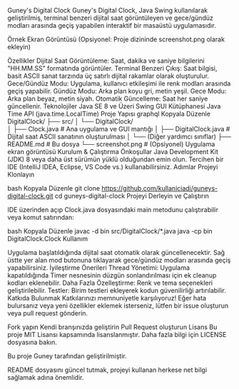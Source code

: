 
Guney's Digital Clock
Guney's Digital Clock, Java Swing kullanılarak geliştirilmiş, terminal benzeri dijital saat görüntüleyen ve gece/gündüz modları arasında geçiş yapabilen interaktif bir masaüstü uygulamasıdır.


Örnek Ekran Görüntüsü (Opsiyonel: Proje dizininde screenshot.png olarak ekleyin)

Özellikler
Dijital Saat Görüntüleme: Saat, dakika ve saniye bilgilerini "HH.MM.SS" formatında görüntüler.
Terminal Benzeri Çıkış: Saat bilgisi, basit ASCII sanat tarzında üç satırlı dijital rakamlar olarak oluşturulur.
Gece/Gündüz Modu: Uygulama, kullanıcı etkileşimi ile renk modları arasında geçiş yapabilir.
Gündüz Modu: Arka plan koyu gri, metin yeşil.
Gece Modu: Arka plan beyaz, metin siyah.
Otomatik Güncelleme: Saat her saniye güncellenir.
Teknolojiler
Java SE 8 ve Üzeri
Swing GUI Kütüphanesi
Java Time API (java.time.LocalTime)
Proje Yapısı
graphql
Kopyala
Düzenle
DigitalClock/
├── src/
│   └── DigitalClock/  
│       ├── Clock.java           # Ana uygulama ve GUI mantığı
│       ├── DigitalClock.java    # Dijital saat ASCII sanatının oluşturulması
│       └── (Diğer yardımcı sınıflar)
├── README.md                    # Bu dosya
└── screenshot.png               # (Opsiyonel) Uygulama ekran görüntüsü
Kurulum & Çalıştırma
Önkoşullar
Java Development Kit (JDK) 8 veya daha üst sürümün yüklü olduğundan emin olun.
Tercihen bir IDE (IntelliJ IDEA, Eclipse, VS Code vs.) kullanabilirsiniz.
Adımlar
Projeyi Klonlayın

bash
Kopyala
Düzenle
git clone https://github.com/kullaniciadi/guneys-digital-clock.git
cd guneys-digital-clock
Projeyi Derleyin ve Çalıştırın

IDE üzerinden açıp Clock.java dosyasındaki main metodunu çalıştırabilir veya komut satırından:

bash
Kopyala
Düzenle
javac -d bin src/DigitalClock/*.java
java -cp bin DigitalClock.Clock
Kullanım

Uygulama başlatıldığında dijital saat otomatik olarak güncellenecektir.
Sağ üstte yer alan mod butonuna tıklayarak gece/gündüz modları arasında geçiş yapabilirsiniz.
İyileştirme Önerileri
Thread Yönetimi: Uygulama kapatıldığında Timer nesnesinin düzgün sonlandırılması için ek cleanup kodları eklenebilir.
Daha Fazla Özelleştirme: Renk ve tema seçenekleri geliştirilebilir.
Testler: Birim testleri ekleyerek kodun güvenilirliği artırılabilir.
Katkıda Bulunmak
Katkılarınızı memnuniyetle karşılıyoruz! Eğer hata bulursanız veya yeni özellikler eklemek isterseniz, lütfen bir issue oluşturun veya pull request gönderin.

Fork yapın
Kendi branşınızda geliştirin
Pull Request oluşturun
Lisans
Bu proje MIT Lisansı kapsamında lisanslanmıştır. Daha fazla bilgi için LICENSE dosyasına bakın.

Bu proje Guney tarafından geliştirilmiştir.

README dosyasını güncel tutmak, projeyi kullanan herkese net bilgi sağlamak adına önemlidir.

